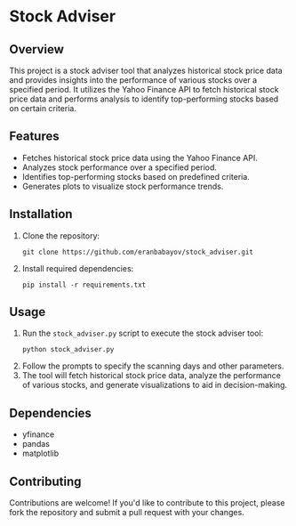 # Stock Adviser

## Overview

This project is a stock adviser tool that analyzes historical stock price data and provides insights into the
performance of various stocks over a specified period. It utilizes the Yahoo Finance API to fetch historical stock price
data and performs analysis to identify top-performing stocks based on certain criteria.

## Features

- Fetches historical stock price data using the Yahoo Finance API.
- Analyzes stock performance over a specified period.
- Identifies top-performing stocks based on predefined criteria.
- Generates plots to visualize stock performance trends.

## Installation

1. Clone the repository:
    ```
    git clone https://github.com/eranbabayov/stock_adviser.git
    ```
2. Install required dependencies:
    ```
    pip install -r requirements.txt
    ```

## Usage

1. Run the `stock_adviser.py` script to execute the stock adviser tool:
    ```
    python stock_adviser.py
    ```
2. Follow the prompts to specify the scanning days and other parameters.
3. The tool will fetch historical stock price data, analyze the performance of various stocks, and generate
   visualizations to aid in decision-making.

## Dependencies

- yfinance
- pandas
- matplotlib

## Contributing

Contributions are welcome! If you'd like to contribute to this project, please fork the repository and submit a pull
request with your changes.